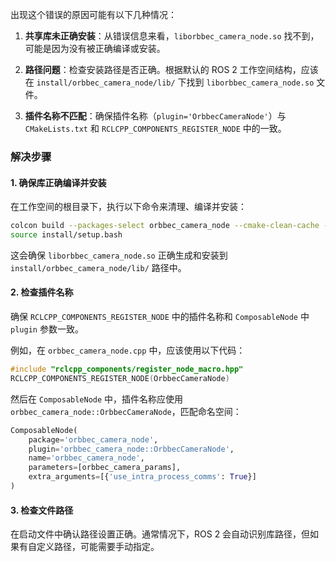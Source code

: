 出现这个错误的原因可能有以下几种情况：

1. **共享库未正确安装**：从错误信息来看，`liborbbec_camera_node.so` 找不到，可能是因为没有被正确编译或安装。

2. **路径问题**：检查安装路径是否正确。根据默认的 ROS 2 工作空间结构，应该在 `install/orbbec_camera_node/lib/` 下找到 `liborbbec_camera_node.so` 文件。

3. **插件名称不匹配**：确保插件名称（`plugin='OrbbecCameraNode'`）与 `CMakeLists.txt` 和 `RCLCPP_COMPONENTS_REGISTER_NODE` 中的一致。

### 解决步骤

#### 1. 确保库正确编译并安装
在工作空间的根目录下，执行以下命令来清理、编译并安装：

```bash
colcon build --packages-select orbbec_camera_node --cmake-clean-cache --cmake-clean-first
source install/setup.bash
```

这会确保 `liborbbec_camera_node.so` 正确生成和安装到 `install/orbbec_camera_node/lib/` 路径中。

#### 2. 检查插件名称
确保 `RCLCPP_COMPONENTS_REGISTER_NODE` 中的插件名称和 `ComposableNode` 中 `plugin` 参数一致。

例如，在 `orbbec_camera_node.cpp` 中，应该使用以下代码：

```cpp
#include "rclcpp_components/register_node_macro.hpp"
RCLCPP_COMPONENTS_REGISTER_NODE(OrbbecCameraNode)
```

然后在 `ComposableNode` 中，插件名称应使用 `orbbec_camera_node::OrbbecCameraNode`，匹配命名空间：

```python
ComposableNode(
    package='orbbec_camera_node',
    plugin='orbbec_camera_node::OrbbecCameraNode',
    name='orbbec_camera_node',
    parameters=[orbbec_camera_params],
    extra_arguments=[{'use_intra_process_comms': True}]
)
```

#### 3. 检查文件路径
在启动文件中确认路径设置正确。通常情况下，ROS 2 会自动识别库路径，但如果有自定义路径，可能需要手动指定。